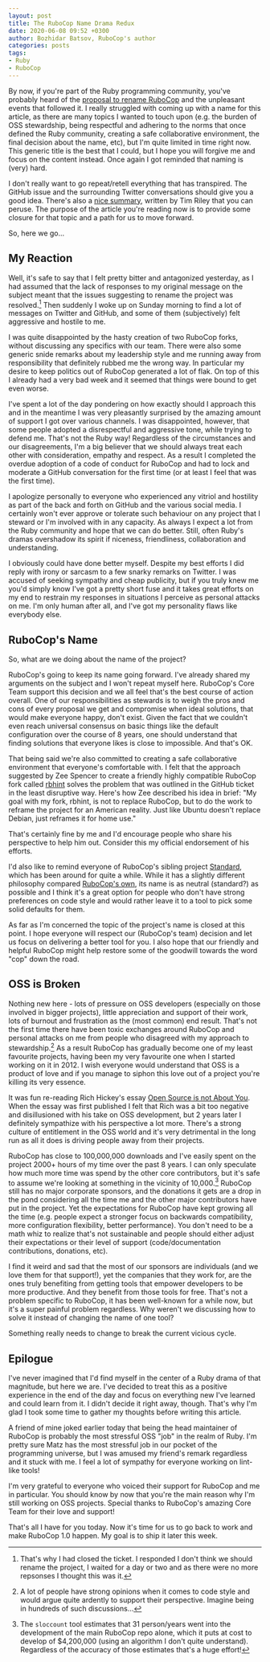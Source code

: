 ```yaml
---
layout: post
title: The RuboCop Name Drama Redux
date: 2020-06-08 09:52 +0300
author: Bozhidar Batsov, RuboCop's author
categories: posts
tags:
- Ruby
- RuboCop
---
```


By now, if you're part of the Ruby programming community, you've probably heard
of the [proposal to rename
RuboCop](https://github.com/rubocop-hq/rubocop/issues/8091) and the unpleasant
events that followed it.  I really struggled with coming up with a name for this
article, as there are many topics I wanted to touch upon (e.g. the burden of OSS
stewardship, being respectful and adhering to the norms that once defined the
Ruby community, creating a safe collaborative environment, the final decision
about the name, etc), but I'm quite limited in time right now. This generic
title is the best that I could, but I hope you will forgive me and focus on the
content instead. Once again I got reminded that naming is (very) hard.

I don't really want to go repeat/retell everything that has transpired. The GitHub
issue and the surrounding Twitter conversations should give you a good
idea. There's also a [nice
summary](https://timriley.info/writing/2020/06/08/rubyists-we-must-do-better/),
written by Tim Riley that you can peruse.  The purpose of the article you're
reading now is to provide some closure for that topic and a path for us to move
forward.

So, here we go...

<!--more-->

## My Reaction

Well, it's safe to say that I felt pretty bitter and antagonized yesterday, as I
had assumed that the lack of responses to my original message on the subject
meant that the issues suggesting to rename the project was resolved.[^1] Then
suddenly I woke up on Sunday morning to find a lot of messages on Twitter and GitHub,
and some of them (subjectively) felt aggressive and hostile to me.

I was quite disappointed by the hasty creation of two RuboCop forks, without discussing any specifics with our team.
There were also some generic snide remarks about my leadership style and me running away from responsibility that
definitely rubbed me the wrong way. In particular my desire to keep politics out of RuboCop generated a lot of flak.
On top of this I already had a very bad week and it seemed that things were bound to get even worse.

I've spent a lot of the day pondering on how exactly should I approach this and
in the meantime I was very pleasantly surprised by the amazing amount of support
I got over various channels. I was disappointed, however, that some people
adopted a disrespectful and aggressive tone, while trying to defend me. That's
not the Ruby way! Regardless of the circumstances and our disagreements, I'm a
big believer that we should always treat each other with consideration, empathy
and respect. As a result I completed the overdue adoption of a code of conduct
for RuboCop and had to lock and moderate a GitHub conversation for the first time (or
at least I feel that was the first time).

I apologize personally to everyone who experienced any vitriol and hostility as
part of the back and forth on GitHub and the various social media. I certainly
won't ever approve or tolerate such behaviour on any project that I steward or
I'm involved with in any capacity. As always I expect a lot from the Ruby
community and hope that we can do better. Still, often Ruby's dramas overshadow
its spirit if niceness, friendliness, collaboration and understanding.

I obviously could have done better myself. Despite my best efforts I did reply
with irony or sarcasm to a few snarky remarks on Twitter.  I was accused of
seeking sympathy and cheap publicity, but if you truly knew me you'd simply
know I've got a pretty short fuse and it takes great efforts on my end to
restrain my responses in situations I perceive as personal attacks on me.
I'm only human after all, and I've got my personality flaws like everybody else.

## RuboCop's Name

So, what are we doing about the name of the project?

RuboCop's going to keep its name going forward. I've already shared my arguments
on the subject and I won't repeat myself here.  RuboCop's Core Team support this
decision and we all feel that's the best course of action overall. One of our
responsibilities as stewards is to weigh the pros and cons of every proposal we
get and compromise when ideal solutions, that would make everyone happy, don't
exist. Given the fact that we couldn't even reach universal consensus on basic
things like the default configuration over the course of 8 years, one should
understand that finding solutions that everyone likes is close to
impossible. And that's OK.

That being said we're also committed to creating a safe collaborative
environment that everyone's comfortable with.  I felt that the approach suggested by
Zee Spencer to create a friendly highly compatible RuboCop fork called
[rbhint](https://github.com/zspencer/rbhint) solves the problem that was
outlined in the GitHub ticket in the least disruptive way. Here's how Zee described his
idea in brief: "My goal with my fork, rbhint, is not to replace RuboCop, but to
do the work to reframe the project for an American reality. Just like Ubuntu
doesn't replace Debian, just reframes it for home use."

That's certainly fine by me and I'd encourage people who share his perspective to help him out.
Consider this my official endorsement of his efforts.

I'd also like to remind everyone of RuboCop's sibling project
[Standard](https://github.com/testdouble/standard), which has been around for
quite a while.  While it has a slightly different philosophy compared [RuboCop's
own](https://docs.rubocop.org/rubocop/index.html#philosophy), its name is as
neutral (standard?) as possible and I think it's a great option for people who
don't have strong preferences on code style and would rather leave it to a tool
to pick some solid defaults for them.

As far as I'm concerned the topic of the project's name is closed at this point.
I hope everyone will respect our (RuboCop's team) decision and let us focus on
delivering a better tool for you. I also hope that our friendly and helpful
RuboCop might help restore some of the goodwill towards the word "cop" down the
road.

## OSS is Broken

Nothing new here - lots of pressure on OSS developers (especially on those
involved in bigger projects), little appreciation and support of their work,
lots of burnout and frustration as the (most common) end result.  That's not
the first time there have been toxic exchanges around RuboCop and personal
attacks on me from people who disagreed with my approach to stewardship.[^2] As
a result RuboCop has gradually become one of my least favourite projects, having
been my very favourite one when I started working on it in 2012. I wish everyone
would understand that OSS is a product of love and if you manage to siphon this
love out of a project you're killing its very essence.

It was fun re-reading Rich Hickey's essay [Open Source is not About
You](https://gist.github.com/richhickey/1563cddea1002958f96e7ba9519972d9).  When
the essay was first published I felt that Rich was a bit too negative and
disillusioned with his take on OSS development, but 2 years later I definitely
sympathize with his perspective a lot more. There's a strong culture of entitlement in the OSS world
and it's very detrimental in the long run as all it does is driving people away from their projects.

RuboCop has close to 100,000,000 downloads and I've easily spent on the project
2000+ hours of my time over the past 8 years.  I can only speculate how much
more time was spend by the other core contributors, but it's safe to assume
we're looking at something in the vicinity of 10,000.[^3]  RuboCop still has no
major corporate sponsors, and the donations it gets are a drop in the pond
considering all the time me and the other major contributors have put in the
project. Yet the expectations for RuboCop have kept growing all the time
(e.g. people expect a stronger focus on backwards compatibility, more
configuration flexibility, better performance). You don't need to be a math whiz to realize
that's not sustainable and people should either adjust their expectations or
their level of support (code/documentation contributions, donations, etc).

I find it weird and sad that the most of our sponsors are individuals (and we
love them for that support!), yet the companies that they work for, are the ones
truly benefiting from getting tools that empower developers to be more
productive. And they benefit from those tools for free. That's not a problem
specific to RuboCop, it has been well-known for a while now, but it's a super
painful problem regardless. Why weren't we discussing how to solve it instead of
changing the name of one tool?

Something really needs to change to break the current vicious cycle.

## Epilogue

I've never imagined that I'd find myself in the center of a Ruby drama of that magnitude, but here we are.
I've decided to treat this as a positive experience in the end of the day and focus on everything
new I've learned and could learn from it. I didn't decide it right away, though. That's why
I'm glad I took some time to gather my thoughts before writing this article.

A friend of mine joked earlier today that being the head maintainer of RuboCop is probably the most stressful
OSS "job" in the realm of Ruby. I'm pretty sure Matz has the most stressful job in our pocket of the programming universe,
but I was amused my friend's remark regardless and it stuck with me. I feel a lot of sympathy for everyone working
on lint-like tools!

I'm very grateful to everyone who voiced their support for RuboCop and me in particular. You should know
by now that you're the main reason why I'm still working on OSS projects. Special thanks to RuboCop's amazing
Core Team for their love and support!

That's all I have for you today.
Now it's time for us to go back to work and make RuboCop 1.0 happen. My goal is to ship it later this week.

[^1]: That's why I had closed the ticket. I responded I don't think we should rename the project, I waited for a day or two and as there were no more repsonses I thought this was it.
[^2]: A lot of people have strong opinions when it comes to code style and would argue quite ardently to support their perspective. Imagine being in hundreds of such discussions...
[^3]: The `sloccount` tool estimates that 31 person/years went into the development of the main RuboCop repo alone, which it puts at cost to develop of $4,200,000 (using an algorithm I don't quite understand). Regardless of the accuracy of those estimates that's a huge effort!
